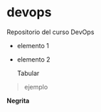 # devops
Repositorio del curso DevOps

+ elemento 1
+ elemento 2

	Tabular

> ejemplo

**Negrita**


